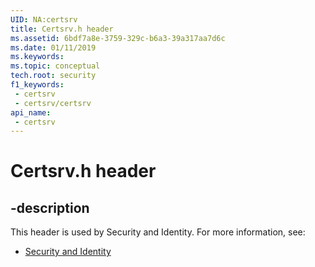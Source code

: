 ```yaml
---
UID: NA:certsrv
title: Certsrv.h header
ms.assetid: 6bdf7a8e-3759-329c-b6a3-39a317aa7d6c
ms.date: 01/11/2019
ms.keywords: 
ms.topic: conceptual
tech.root: security
f1_keywords:
 - certsrv
 - certsrv/certsrv
api_name:
 - certsrv
---
```


# Certsrv.h header


## -description

This header is used by Security and Identity. For more information, see:

- [Security and Identity](../_security/index.md)

